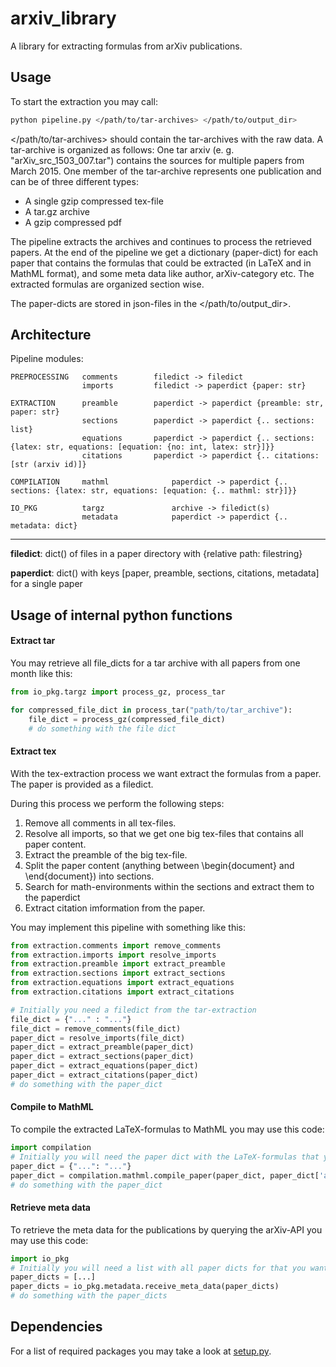 # arxiv_library

A library for extracting formulas from arXiv publications.

## Usage
To start the extraction you may call:

```bash
python pipeline.py </path/to/tar-archives> </path/to/output_dir>
```
</path/to/tar-archives> should contain the tar-archives with the raw data. A tar-archive is organized as follows:
One tar arxiv (e. g. "arXiv_src_1503_007.tar") contains the sources for multiple papers from March 2015.
One member of the tar-archive represents one publication and can be of three different types:

- A single gzip compressed tex-file 
- A tar.gz archive
- A gzip compressed pdf
   
The pipeline extracts the archives and continues to process the retrieved papers.
At the end of the pipeline we get a dictionary (paper-dict) for each paper that contains the formulas that could be extracted (in LaTeX and in MathML format),
and some meta data like author, arXiv-category etc. The extracted formulas are organized section wise.

The paper-dicts are stored in json-files in the </path/to/output_dir>. 

## Architecture

Pipeline modules:

    PREPROCESSING	comments	    filedict -> filedict
                    imports		    filedict -> paperdict {paper: str}

	EXTRACTION      preamble	    paperdict -> paperdict {preamble: str, paper: str}
                    sections	    paperdict -> paperdict {.. sections: list}
                    equations	    paperdict -> paperdict {.. sections: {latex: str, equations: [equation: {no: int, latex: str}]}}
                    citations	    paperdict -> paperdict {.. citations: [str (arxiv id)]}
	
	COMPILATION     mathml              paperdict -> paperdict {.. sections: {latex: str, equations: [equation: {.. mathml: str}]}}

    IO_PKG          targz               archive -> filedict(s)
	                metadata            paperdict -> paperdict {.. metadata: dict}
		

-----------------------
**filedict**: dict() of files in a paper directory with {relative path: filestring}

**paperdict**: dict() with keys [paper, preamble, sections,  citations, metadata] for a single paper

## Usage of internal python functions

#### Extract tar
You may retrieve all file_dicts for a tar archive with all papers from one month like this:

```python
from io_pkg.targz import process_gz, process_tar 

for compressed_file_dict in process_tar("path/to/tar_archive"):
    file_dict = process_gz(compressed_file_dict)
    # do something with the file dict
``` 

#### Extract tex
With the tex-extraction process we want extract the formulas from a paper. The paper is provided as a filedict.

During this process we perform the following steps:
1. Remove all comments in all tex-files.
2. Resolve all imports, so that we get one big tex-files that contains all paper content.
3. Extract the preamble of the big tex-file.
4. Split the paper content (anything between \begin{document} and \end{document}) into sections.
5. Search for math-environments within the sections and extract them to the paperdict
6. Extract citation imformation from the paper.

You may implement this pipeline with something like this:

```python
from extraction.comments import remove_comments
from extraction.imports import resolve_imports 
from extraction.preamble import extract_preamble
from extraction.sections import extract_sections 
from extraction.equations import extract_equations
from extraction.citations import extract_citations

# Initially you need a filedict from the tar-extraction
file_dict = {"..." : "..."}
file_dict = remove_comments(file_dict)
paper_dict = resolve_imports(file_dict)
paper_dict = extract_preamble(paper_dict)
paper_dict = extract_sections(paper_dict)
paper_dict = extract_equations(paper_dict)
paper_dict = extract_citations(paper_dict)
# do something with the paper_dict
```

#### Compile to MathML
To compile the extracted LaTeX-formulas to MathML you may use this code:
```python
import compilation 
# Initially you will need the paper dict with the LaTeX-formulas that you want to compile.
paper_dict = {"...": "..."} 
paper_dict = compilation.mathml.compile_paper(paper_dict, paper_dict['arxiv_id'])
# do something with the paper_dict
```

#### Retrieve meta data
To retrieve the meta data for the publications by querying the arXiv-API you may use this code:
```python
import io_pkg
# Initially you will need a list with all paper dicts for that you want to retrieve meta data
paper_dicts = [...] 
paper_dicts = io_pkg.metadata.receive_meta_data(paper_dicts)
# do something with the paper_dicts
```

## Dependencies
For a list of required packages you may take a look at [setup.py](setup.py).